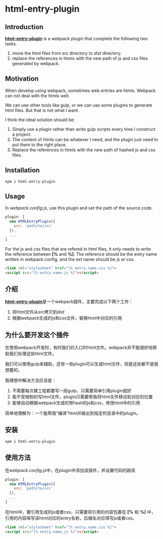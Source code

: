 html-entry-plugin
=================

Introduction
------------
[**html-entry-plugin**](https://github.com/xiaojimao18/html-entry-plugin) is a webpack plugin that complete the following two tasks.

  1. move the html files from *src* directory to *dist* directory.
  2. replace the references in htmls with the new path of js and css files generated by webpack.


Motivation
----------
When develop using webpack, sometimes web entries are htmls. Webpack can not deal with the htmls well.

We can use other tools like gulp, or we can use some plugins to generate html files. But that is not what I want.

I think the ideal solution should be:

  1. Simply use a plugin rather than write gulp scripts every time I construct a project.
  2. The content of htmls can be whatever I need, and the plugin just need to put them to the right place.
  3. Replace the references in htmls with the new path of hashed js and css files.


Installation
------------
`npm i html-entry-plugin`


Usage
-----
In *webpack.config.js*, use this plugin and set the path of the source code.

```javascript
plugin: [
  new HTMLEntryPlugin({
    src: 'path/to/src'
  }),
  ...
]
```

For the js and css files that are refered in html files, it only needs to write the reference between **[%** and **%]**.
The reference should be the entry name written in webpack config, and the ext name should be js or css.
```html
<link rel="stylesheet" href="[% entry.name.css %]">
<script src="[% entry.name.js %]"></script>
```


介绍
----
[**html-entry-plugin**](https://github.com/xiaojimao18/html-entry-plugin)是一个webpack插件，主要完成以下两个工作：

  1. 将html文件从*src*拷贝到*dist*
  2. 根据webpack生成的js和css文件，替换html中对应的引用


为什么要开发这个插件
--------------------
在使用webpack开发时，有时我们的入口时html文件。webpack并不能很好地帮助我们处理这些html文件。

我们可以使用gulp来辅助，还有一些plugin可以生成html文件，但是这些都不是我想要的。

我理想中解决方法应该是：

  1. 不需要每次建工程都要写一段gulp，只需要简单引用plugin就好
  2. 能不受限制的写html文件，plugin只需要帮我将html文件移动到对应的位置
  3. 能够自动根据webpack生成的带hash的js和css，修改html中的引用

简单地理解为：一个能帮我“编译”html并输出到指定的目录中的plugin。


安装
----
`npm i html-entry-plugin`


使用方法
--------
在*webpack.config.js*中，在plugin中添加该插件，并设置代码的路径

```javascript
plugin: [
  new HTMLEntryPlugin({
    src: 'path/to/src'
  }),
  ...
]
```

在html中，要引用生成的js或者css，只需要将引用的内容包裹在 **[%** 和 **%]** 中，
引用的内容填写该html对应的entry名称，后缀名对应填写js或者css。
```html
<link rel="stylesheet" href="[% entry.name.css %]">
<script src="[% entry.name.js %]"></script>
```
